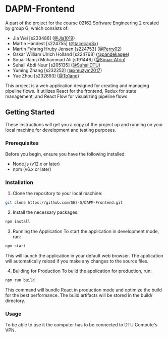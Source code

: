# DAPM-Frontend

A part of the project for the course 02162 Software Engineering 2 created by group G, which consists of:
* Jia Wei [s233486] ([@Jia1019](https://github.com/Jia1019))
* Martin Handest [s224755] ([@tacecapSx](https://github.com/tacecapSx))
* Martin Fyhring Hruby Jensen [s224753] ([@Perry02](https://github.com/Perry02))
* Oskar William Ulrich Holland [s224768] ([@pandekagee](https://github.com/pandekagee))
* Souar Ramzi Mohammad Ali [s191446] ([@Souar-Afrin](https://github.com/Souar-Afrin))
* Suhail Abdi Nuur [s205135] ([@SuhailDTU](https://github.com/SuhailDTU))
* Yuming Zhang [s232252] ([@xmuzym2017](https://github.com/xmuzym2017))
* Yue Zhou [s232893] ([@To1and](https://github.com/To1and))

This project is a web application designed for creating and managing pipeline flows. It utilizes React for the frontend, Redux for state management, and React Flow for visualizing pipeline flows.

## Getting Started

These instructions will get you a copy of the project up and running on your local machine for development and testing purposes.

### Prerequisites

Before you begin, ensure you have the following installed:
- Node.js (v12.x or later)
- npm (v6.x or later)

### Installation

1. Clone the repository to your local machine:

```bash
git clone https://github.com/SE2-G/DAPM-Frontend.git
```

2. Install the necessary packages:

```bash
npm install
```

3. Running the Application
To start the application in development mode, run:

```bash
npm start
```

This will launch the application in your default web browser. The application will automatically reload if you make any changes to the source files.

4. Building for Production
To build the application for production, run:

```bash
npm run build
```

This command will bundle React in production mode and optimize the build for the best performance. The build artifacts will be stored in the build/ directory.

### Usage

To be able to use it the computer has to be connected to DTU Compute's VPN.
